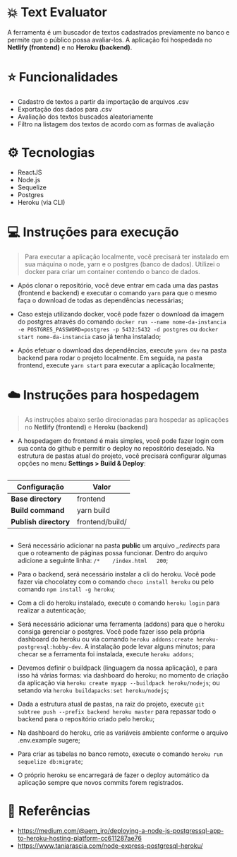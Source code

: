# :boom: Text Evaluator
A ferramenta é um buscador de textos cadastrados previamente no banco e permite que o público possa avaliar-los. A aplicação foi hospedada no **Netlify (frontend)** e no **Heroku (backend)**.

# :star: Funcionalidades
- Cadastro de textos a partir da importação de arquivos .csv
- Exportação dos dados para .csv
- Avaliação dos textos buscados aleatoriamente
- Filtro na listagem dos textos de acordo com as formas de avaliação

# :gear: Tecnologias
 - ReactJS
 - Node.js
 - Sequelize
 - Postgres
 - Heroku (via CLI)

# :computer: Instruções para execução
> Para executar a aplicação localmente, você precisará ter instalado em sua máquina o node, yarn e o postgres (banco de dados). Utilizei o docker para criar um container contendo o banco de dados.

 - Após clonar o repositório, você deve entrar em cada uma das pastas (frontend e backend) e executar o comando `yarn` para que o mesmo faça o download de todas as dependências necessárias;

 - Caso esteja utilizando docker, você pode fazer o download da imagem do postgres através do comando `docker run --name nome-da-instancia -e POSTGRES_PASSWORD=postgres -p 5432:5432 -d postgres` ou `docker start nome-da-instancia` caso já tenha instalado;

 - Após efetuar o download das dependências, execute `yarn dev` na pasta backend para rodar o projeto localmente. Em seguida, na pasta frontend, execute `yarn start` para executar a aplicação localmente;

# :cloud: Instruções para hospedagem
> As instruções abaixo serão direcionadas para hospedar as aplicações no **Netlify (frontend)** e **Heroku (backend)**

 - A hospedagem do frontend é mais simples, você pode fazer login com sua conta do github e permitir o deploy no repositório desejado. Na estrutura de pastas atual do projeto, você precisará configurar algumas opções no menu **Settings > Build & Deploy**: 

  <div style="display: flex; align-items: center; justify-content: center;">
    <table>
      <thead>
        <tr>
          <th>Configuração</th>
          <th>Valor</th>
        </tr>
      </thead>
      <tbody>
        <tr>
          <td>
            <strong>Base directory</strong>
          </td>
          <td>frontend</td>
        </tr>
        <tr>
          <td>
            <strong>Build command</strong>
          </td>
          <td>yarn build</td>
        </tr>
        <tr>
          <td>
            <strong>Publish directory</strong>
          </td>
          <td>frontend/build/</td>
        </tr>
      </tbody>
    </table>
  </div>

 - Será necessário adicionar na pasta **public** um arquivo *_redirects* para que o roteamento de páginas possa funcionar. Dentro do arquivo adicione a seguinte linha:
  `/*    /index.html   200`;

 - Para o backend, será necessário instalar a cli do heroku. Você pode fazer via chocolatey com o comando `choco install heroku` ou pelo comando `npm install -g heroku`;

 - Com a cli do heroku instalado, execute o comando `heroku login` para realizar a autenticação;

 - Será necessário adicionar uma ferramenta (addons) para que o heroku consiga gerenciar o postgres. Você pode fazer isso pela própria dashboard do heroku ou via comando `heroku addons:create heroku-postgresql:hobby-dev`. A instalação pode levar alguns minutos; para checar se a ferramenta foi instalada, execute `heroku addons`;

 - Devemos definir o buildpack (linguagem da nossa aplicação), e para isso há várias formas: via dashboard do heroku; no momento de criação da aplicação via `heroku create myapp --buildpack heroku/nodejs`; ou setando via `heroku buildapacks:set heroku/nodejs`;

 - Dada a estrutura atual de pastas, na raiz do projeto, execute `git subtree push --prefix backend heroku master` para repassar todo o backend para o repositório criado pelo heroku;

 - Na dashboard do heroku, crie as variáveis ambiente conforme o arquivo .env.example sugere;

 - Para criar as tabelas no banco remoto, execute o comando `heroku run sequelize db:migrate`;

 - O próprio heroku se encarregará de fazer o deploy automático da aplicação sempre que novos commits forem registrados.

# :bookmark_tabs: Referências
 - https://medium.com/@aem_iro/deploying-a-node-js-postgressql-app-to-heroku-hosting-platform-cc611287ae76
 - https://www.taniarascia.com/node-express-postgresql-heroku/